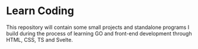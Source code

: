 # Learn Coding
This repository will contain some small projects and standalone programs I build during the process of learning GO and front-end development through HTML, CSS, TS and Svelte.
